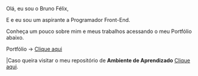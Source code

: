 Olá, eu sou o Bruno Félix,

E e eu sou um aspirante a Programador Front-End.

Conheça um pouco sobre mim e meus trabalhos acessando o meu Portfólio abaixo.

Portfólio -> <a href="https://bruno-f-a-felix.github.io/Portfolio/Site/index.html" target="_blank">Clique aqui</a>

|Caso queira visitar o meu repositório de <b>Ambiente de Aprendizado</b> <a href="https://bruno-f-a-felix.github.io/Ambiente-de-Aprendizado/">Clique aqui</a>.

